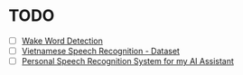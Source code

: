 # TODO

- [ ] [Wake Word Detection](https://www.youtube.com/watch?v=ob0p7G2QoHA)
- [ ] [Vietnamese Speech Recognition - Dataset](https://github.com/manhph2211/Vietnamese-Speech-Recognition)
- [ ] [Personal Speech Recognition System for my AI Assistant](https://www.youtube.com/watch?v=YereI6Gn3bM)

